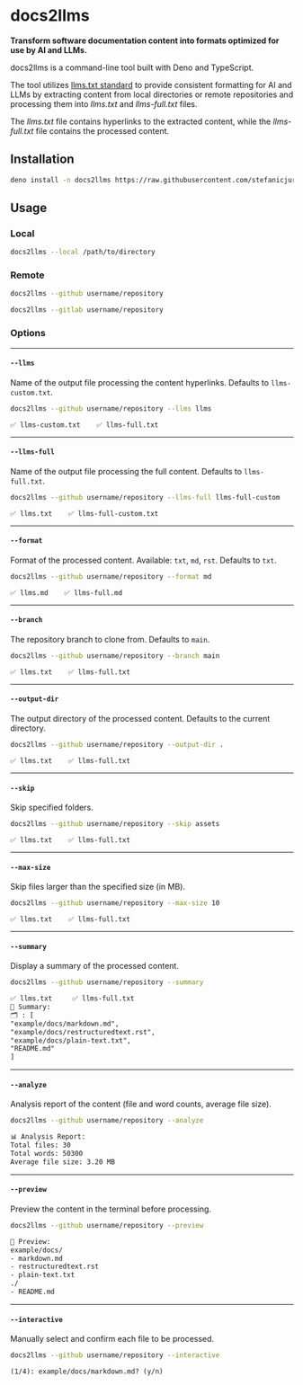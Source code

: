 # docs2llms

**Transform software documentation content into formats optimized for use by AI and LLMs.** 

docs2llms is a command-line tool built with Deno and TypeScript. 

The tool utilizes [llms.txt standard](https://llmstxt.org/) to provide consistent formatting for AI and LLMs by extracting content from local directories or remote repositories and processing them into *llms.txt* and *llms-full.txt* files.

The *llms.txt* file contains hyperlinks to the extracted content, while the *llms-full.txt* file contains the processed content.

## Installation

```sh
deno install -n docs2llms https://raw.githubusercontent.com/stefanicjuraj/docs2llms/main/docs2llms.ts --allow-read --allow-net --allow-write --allow-run --global -f
```

## Usage

### Local

```sh
docs2llms --local /path/to/directory
```

### Remote

```sh
docs2llms --github username/repository
```

```sh
docs2llms --gitlab username/repository
```

### Options

---

#### **`--llms`**

Name of the output file processing the content hyperlinks. Defaults to `llms-custom.txt`.

```bash
docs2llms --github username/repository --llms llms
```
  
`✅ llms-custom.txt    ✅ llms-full.txt`
  
---

#### **`--llms-full`**

Name of the output file processing the full content. Defaults to `llms-full.txt`.

```bash
docs2llms --github username/repository --llms-full llms-full-custom
```

`✅ llms.txt    ✅ llms-full-custom.txt`

---

#### **`--format`**

Format of the processed content. Available: `txt`, `md`, `rst`. Defaults to `txt`.

```bash
docs2llms --github username/repository --format md
```

`✅ llms.md    ✅ llms-full.md`

---

#### **`--branch`**

The repository branch to clone from. Defaults to `main`.

```bash
docs2llms --github username/repository --branch main
```

`✅ llms.txt    ✅ llms-full.txt`

---

#### **`--output-dir`**

The output directory of the processed content. Defaults to the current directory.

```bash
docs2llms --github username/repository --output-dir .
```

`✅ llms.txt    ✅ llms-full.txt`

---

#### **`--skip`**

Skip specified folders.

```bash
docs2llms --github username/repository --skip assets
```

`✅ llms.txt    ✅ llms-full.txt`

---

#### **`--max-size`**

Skip files larger than the specified size (in MB).

```bash
docs2llms --github username/repository --max-size 10
```

`✅ llms.txt    ✅ llms-full.txt`

---

#### **`--summary`**

Display a summary of the processed content.

```bash
docs2llms --github username/repository --summary
```

```txt
✅ llms.txt     ✅ llms-full.txt
📄 Summary:
🗂️ : [
"example/docs/markdown.md",
"example/docs/restructuredtext.rst",
"example/docs/plain-text.txt",
"README.md"
]
```

---

#### **`--analyze`**

Analysis report of the content (file and word counts, average file size).

```bash
docs2llms --github username/repository --analyze
```

```txt
📊 Analysis Report:
Total files: 30
Total words: 50300
Average file size: 3.20 MB
```

---

#### **`--preview`**

Preview the content in the terminal before processing.

```bash
docs2llms --github username/repository --preview
```

```txt
📂 Preview:
example/docs/
- markdown.md
- restructuredtext.rst
- plain-text.txt
./
- README.md
```

---

#### **`--interactive`**

Manually select and confirm each file to be processed.

```bash
docs2llms --github username/repository --interactive
```

`(1/4): example/docs/markdown.md? (y/n)`
